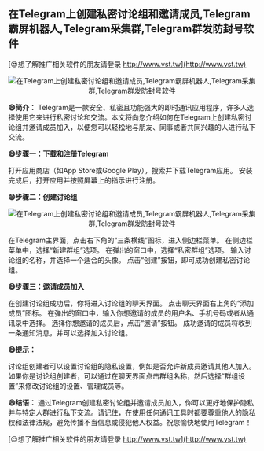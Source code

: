 ## **在Telegram上创建私密讨论组和邀请成员,Telegram霸屏机器人,Telegram采集群,Telegram群发防封号软件**

[😍想了解推广相关软件的朋友请登录 http://www.vst.tw](http://www.vst.tw)

 <center><img src="https://vst.tw/MP4/tuiguang/png/3.png" alt="在Telegram上创建私密讨论组和邀请成员,Telegram霸屏机器人,Telegram采集群,Telegram群发防封号软件"></center>

**😄简介：**
Telegram是一款安全、私密且功能强大的即时通讯应用程序，许多人选择使用它来进行私密讨论和交流。本文将向您介绍如何在Telegram上创建私密讨论组并邀请成员加入，以便您可以轻松地与朋友、同事或者共同兴趣的人进行私下交流。

**😄步骤一：下载和注册Telegram**

打开应用商店（如App Store或Google Play），搜索并下载Telegram应用。
安装完成后，打开应用并按照屏幕上的指示进行注册。

**😄步骤二：创建讨论组**

 <center><img src="https://vst.tw/MP4/tuiguang/png/4.png" alt="在Telegram上创建私密讨论组和邀请成员,Telegram霸屏机器人,Telegram采集群,Telegram群发防封号软件"></center>

在Telegram主界面，点击右下角的“三条横线”图标，进入侧边栏菜单。
在侧边栏菜单中，选择“新建群组”选项。
在弹出的窗口中，选择“私密群组”选项。
输入讨论组的名称，并选择一个适合的头像。
点击“创建”按钮，即可成功创建私密讨论组。

**😄步骤三：邀请成员加入**

在创建讨论组成功后，你将进入讨论组的聊天界面。
点击聊天界面右上角的“添加成员”图标。
在弹出的窗口中，输入你想邀请的成员的用户名、手机号码或者从通讯录中选择。
选择你想邀请的成员后，点击“邀请”按钮。
成功邀请的成员将收到一条通知消息，并可以选择加入讨论组。

**😄提示：**

讨论组创建者可以设置讨论组的隐私设置，例如是否允许新成员邀请其他人加入。
如果你是讨论组创建者，可以通过在聊天界面点击群组名称，然后选择“群组设置”来修改讨论组的设置、管理成员等。

**😄结语：**
通过Telegram创建私密讨论组并邀请成员加入，你可以更好地保护隐私并与特定人群进行私下交流。请记住，在使用任何通讯工具时都要尊重他人的隐私权和法律法规，避免传播不当信息或侵犯他人权益。祝您愉快地使用Telegram！

[😍想了解推广相关软件的朋友请登录 http://www.vst.tw](http://www.vst.tw)



